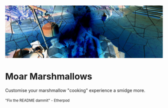 ![MoarMarshmallows](banner.jpg)

# Moar Marshmallows
 Customise your marshmallow "cooking" experience a smidge more.


<small>"Fix the README dammit" - Etherpod</small>

